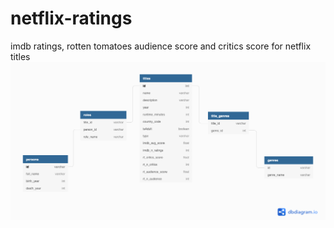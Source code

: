 # netflix-ratings
imdb ratings, rotten tomatoes audience score and critics score for netflix titles
![Alt text](img/netflix-ratings.png?raw=true "data model")
